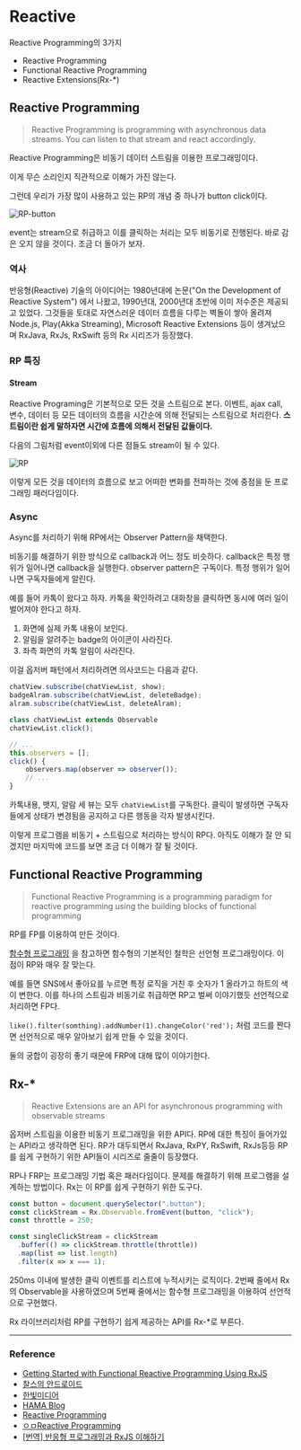 # Reactive

Reactive Programming의 3가지

- Reactive Programming
- Functional Reactive Programming
- Reactive Extensions(Rx-\*)

## Reactive Programming

> Reactive Programming is programming with asynchronous data streams. You can listen to that stream and react accordingly.

Reactive Programming은 비동기 데이터 스트림을 이용한 프로그래밍이다.

이게 무슨 소리인지 직관적으로 이해가 가진 않는다.

그런데 우리가 가장 많이 사용하고 있는 RP의 개념 중 하나가 button click이다.

![RP-button](https://user-images.githubusercontent.com/24724691/64065845-d8998a80-cc4d-11e9-9620-1d662eed78c5.png)

event는 stream으로 취급하고 이를 클릭하는 처리는 모두 비동기로 진행된다. 바로 감은 오지 않을 것이다. 조금 더 돌아가 보자.

### 역사

반응형(Reactive) 기술의 아이디어는 1980년대에 논문("On the Development of Reactive System") 에서 나왔고, 1990년대, 2000년대 초반에 이미 저수준은 제공되고 있었다.
그것들을 토대로 자연스러운 데이터 흐름을 다루는 벽돌이 쌓아 올려져 Node.js, Play(Akka Streaming), Microsoft Reactive Extensions 등이 생겨났으며 RxJava, RxJs, RxSwift 등의 Rx 시리즈가 등장했다.

### RP 특징

#### Stream

Reactive Programing은 기본적으로 모든 것을 스트림으로 본다. 이벤트, ajax call, 변수, 데이터 등 모든 데이터의 흐름을 시간순에 의해 전달되는 스트림으로 처리한다.
**스트림이란 쉽게 말하자면 시간에 흐름에 의해서 전달된 값들이다.**

다음의 그림처럼 event이외에 다른 점들도 stream이 될 수 있다.

![RP](https://user-images.githubusercontent.com/24724691/64065933-14811f80-cc4f-11e9-9483-a3f6eb4ffdf9.png)

이렇게 모든 것을 데이터의 흐름으로 보고 어떠한 변화를 전파하는 것에 중점을 둔 프로그래밍 패러다임이다.

### Async

Async를 처리하기 위해 RP에서는 Observer Pattern을 채택한다.

비동기를 해결하기 위한 방식으로 callback과 어느 정도 비슷하다.
callback은 특정 행위가 일어나면 callback을 실행한다. observer pattern은 구독이다. 특정 행위가 일어나면 구독자들에게 알린다.

예를 들어 카톡이 왔다고 하자. 카톡을 확인하려고 대화창을 클릭하면 동시에 여러 일이 벌어져야 한다고 하자.

1. 화면에 실제 카톡 내용이 보인다.
2. 알림을 알려주는 badge의 아이콘이 사라진다.
3. 좌측 화면의 카톡 알림이 사라진다.

이걸 옵저버 패턴에서 처리하려면 의사코드는 다음과 같다.

```js
chatView.subscribe(chatViewList, show);
badgeAlram.subscribe(chatViewList, deleteBadge);
alram.subscribe(chatViewList, deleteAlram);

class chatViewList extends Observable
chatViewList.click();

// ...
this.observers = [];
click() {
    observers.map(observer => observer());
    // ...
}
```

카톡내용, 뱃지, 알람 세 뷰는 모두 `chatViewList`를 구독한다. 클릭이 발생하면 구독자들에게 상태가 변경됨을 공지하고 다른 행동을 각자 발생시킨다.

이렇게 프로그램을 비동기 + 스트림으로 처리하는 방식이 RP다. 아직도 이해가 잘 안 되겠지만 마지막에 코드를 보면 조금 더 이해가 잘 될 것이다.

## Functional Reactive Programming

> Functional Reactive Programming is a programming paradigm for reactive programming using the building blocks of functional programming

RP를 FP를 이용하여 만든 것이다.

[함수형 프로그래밍](https://github.com/Im-D/Dev-Docs/blob/master/Language/함수형%20프로그래밍.md) 을 참고하면 함수형의 기본적인 철학은 선언형 프로그래밍이다. 이 점이 RP와 매우 잘 맞는다.

예를 들면 SNS에서 좋아요를 누르면 특정 로직을 거친 후 숫자가 1 올라가고 하트의 색이 변한다. 이를 하나의 스트림과 비동기로 취급하면 RP고 벌써 이야기했듯 선언적으로 처리하면 FP다.

`like().filter(somthing).addNumber(1).changeColor('red');` 처럼 코드를 짠다면 선언적으로 매우 알아보기 쉽게 만들 수 있을 것이다.

둘의 궁합이 굉장히 좋기 때문에 FRP에 대해 많이 이야기한다.

## Rx-\*

> Reactive Extensions are an API for asynchronous programming with observable streams

옵저버 스트림을 이용한 비동기 프로그래밍을 위한 API다. RP에 대한 특징이 들어가있는 API라고 생각하면 된다.
RP가 대두되면서 RxJava, RxPY, RxSwift, RxJs등등 RP를 쉽게 구현하기 위한 API들이 시리즈로 줄줄이 등장했다.

RP나 FRP는 프로그래밍 기법 혹은 패러다임이다. 문제를 해결하기 위해 프로그램을 설계하는 방법이다. Rx는 이 RP를 쉽게 구현하기 위한 도구다.

```js
const button = document.querySelector(".button");
const clickStream = Rx.Observable.fromEvent(button, "click");
const throttle = 250;

const singleClickStream = clickStream
  .buffer(() => clickStream.throttle(throttle))
  .map(list => list.length)
  .filter(x => x === 1);
```

250ms 이내에 발생한 클릭 이벤트를 리스트에 누적시키는 로직이다.
2번째 줄에서 Rx의 Observable을 사용하였으며 5번째 줄에서는 함수형 프로그래밍을 이용하여 선언적으로 구현했다.

Rx 라이브러리처럼 RP를 구현하기 쉽게 제공하는 API를 Rx-\*로 부른다.

---

### Reference

- [Getting Started with Functional Reactive Programming Using RxJS](https://blog.hax0r.info/2018-05-10/getting-started-with-functional-reactive-programming-using-rxjs/)
- [찰스의 안드로이드](https://www.charlezz.com/?p=189)
- [한빛미디어](http://www.hanbit.co.kr/media/channel/view.html?cms_code=CMS6076376207)
- [HAMA Blog](http://hamait.tistory.com/761)
- [Reactive Programming](https://brunch.co.kr/@oemilk/79)
- [ㅇㅁReactive Programming](http://blog.weirdx.io/post/56004)
- [[번역] 반응형 프로그래밍과 RxJS 이해하기](https://hyunseob.github.io/2016/10/09/understanding-reactive-programming-and-rxjs/)
